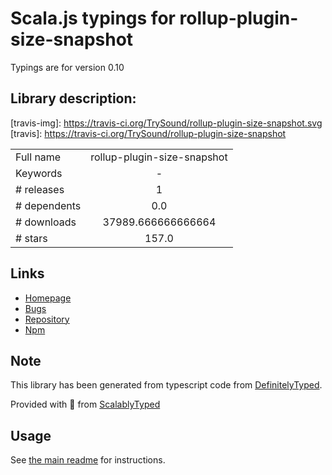
# Scala.js typings for rollup-plugin-size-snapshot

Typings are for version 0.10

## Library description:
[travis-img]: https://travis-ci.org/TrySound/rollup-plugin-size-snapshot.svg [travis]: https://travis-ci.org/TrySound/rollup-plugin-size-snapshot

|                    |                 |
| ------------------ | :-------------: |
| Full name          | rollup-plugin-size-snapshot |
| Keywords           | - |
| # releases         | 1 |
| # dependents       | 0.0 |
| # downloads        | 37989.666666666664 |
| # stars            | 157.0 |

## Links
- [Homepage](https://github.com/TrySound/rollup-plugin-size-snapshot#readme)
- [Bugs](https://github.com/TrySound/rollup-plugin-size-snapshot/issues)
- [Repository](https://github.com/TrySound/rollup-plugin-size-snapshot)
- [Npm](https://www.npmjs.com/package/rollup-plugin-size-snapshot)
    


## Note
This library has been generated from typescript code from [DefinitelyTyped](https://definitelytyped.org).

Provided with :purple_heart: from [ScalablyTyped](https://github.com/oyvindberg/ScalablyTyped)

## Usage
See [the main readme](../../readme.md) for instructions.


